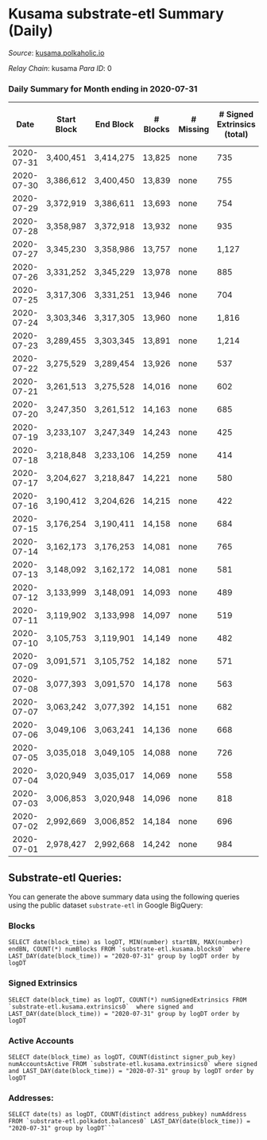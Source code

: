 # Kusama substrate-etl Summary (Daily)

_Source_: [kusama.polkaholic.io](https://kusama.polkaholic.io)

*Relay Chain*: kusama
*Para ID*: 0



### Daily Summary for Month ending in 2020-07-31


| Date | Start Block | End Block | # Blocks | # Missing | # Signed Extrinsics (total) | # Active Accounts | # Addresses with Balances | # Events | # Transfers | # XCM Transfers In | # XCM Transfers Out |
| ---- | ----------- | --------- | -------- | --------- | --------------------------- | ----------------- | ------------------------- | -------- | ----------- | ------------------ | ------------------- |
| 2020-07-31 | 3,400,451 | 3,414,275 | 13,825 | none  | 735 | 332 | 13,881 | 59,885 | 311 ($14,610,964) |   |   |
| 2020-07-30 | 3,386,612 | 3,400,450 | 13,839 | none  | 755 | 351 |  | 56,218 | 241 ($26,192,746) |   |   |
| 2020-07-29 | 3,372,919 | 3,386,611 | 13,693 | none  | 754 | 447 |  | 56,870 | 224 ($15,911,946) |   |   |
| 2020-07-28 | 3,358,987 | 3,372,918 | 13,932 | none  | 935 | 478 |  | 58,629 | 355 ($23,761,536) |   |   |
| 2020-07-27 | 3,345,230 | 3,358,986 | 13,757 | none  | 1,127 | 567 |  | 63,841 | 323 ($45,095,001) |   |   |
| 2020-07-26 | 3,331,252 | 3,345,229 | 13,978 | none  | 885 | 507 |  | 58,898 | 399 ($14,759,520) |   |   |
| 2020-07-25 | 3,317,306 | 3,331,251 | 13,946 | none  | 704 | 347 |  | 56,777 | 354 ($39,550,317) |   |   |
| 2020-07-24 | 3,303,346 | 3,317,305 | 13,960 | none  | 1,816 | 840 |  | 63,086 | 1,167 ($199,176,133) |   |   |
| 2020-07-23 | 3,289,455 | 3,303,345 | 13,891 | none  | 1,214 | 551 |  | 61,671 | 714 ($130,787,306) |   |   |
| 2020-07-22 | 3,275,529 | 3,289,454 | 13,926 | none  | 537 | 306 |  | 57,631 | 158 ($7,930,842) |   |   |
| 2020-07-21 | 3,261,513 | 3,275,528 | 14,016 | none  | 602 | 315 |  | 60,964 | 147 ($17,371,449) |   |   |
| 2020-07-20 | 3,247,350 | 3,261,512 | 14,163 | none  | 685 | 378 |  | 57,709 | 217 ($28,948,011) |   |   |
| 2020-07-19 | 3,233,107 | 3,247,349 | 14,243 | none  | 425 | 253 |  | 56,358 | 127 ($5,423,030) |   |   |
| 2020-07-18 | 3,218,848 | 3,233,106 | 14,259 | none  | 414 | 218 |  | 54,695 | 138 ($8,021,574) |   |   |
| 2020-07-17 | 3,204,627 | 3,218,847 | 14,221 | none  | 580 | 288 |  | 57,406 | 216 ($13,788,452) |   |   |
| 2020-07-16 | 3,190,412 | 3,204,626 | 14,215 | none  | 422 | 229 |  | 54,427 | 180 ($11,280,620) |   |   |
| 2020-07-15 | 3,176,254 | 3,190,411 | 14,158 | none  | 684 | 285 |  | 64,744 | 197 ($12,182,787) |   |   |
| 2020-07-14 | 3,162,173 | 3,176,253 | 14,081 | none  | 765 | 314 |  | 55,390 | 318 ($7,123,351) |   |   |
| 2020-07-13 | 3,148,092 | 3,162,172 | 14,081 | none  | 581 | 291 |  | 58,125 | 151 ($27,432,780) |   |   |
| 2020-07-12 | 3,133,999 | 3,148,091 | 14,093 | none  | 489 | 301 |  | 64,339 | 137 ($26,202,278) |   |   |
| 2020-07-11 | 3,119,902 | 3,133,998 | 14,097 | none  | 519 | 249 |  | 56,299 | 269 ($13,787,374) |   |   |
| 2020-07-10 | 3,105,753 | 3,119,901 | 14,149 | none  | 482 | 231 |  | 54,886 | 198 ($21,563,986) |   |   |
| 2020-07-09 | 3,091,571 | 3,105,752 | 14,182 | none  | 571 | 243 |  | 55,498 | 234 ($36,044,898) |   |   |
| 2020-07-08 | 3,077,393 | 3,091,570 | 14,178 | none  | 563 | 296 |  | 56,113 | 246 ($40,997,173) |   |   |
| 2020-07-07 | 3,063,242 | 3,077,392 | 14,151 | none  | 682 | 326 |  | 56,341 | 284 ($14,721,292) |   |   |
| 2020-07-06 | 3,049,106 | 3,063,241 | 14,136 | none  | 668 | 325 |  | 56,623 | 272 ($15,460,384) |   |   |
| 2020-07-05 | 3,035,018 | 3,049,105 | 14,088 | none  | 726 | 329 |  | 56,753 | 266 ($10,475,333) |   |   |
| 2020-07-04 | 3,020,949 | 3,035,017 | 14,069 | none  | 558 | 255 |  | 53,965 | 239 ($8,124,236) |   |   |
| 2020-07-03 | 3,006,853 | 3,020,948 | 14,096 | none  | 818 | 338 |  | 57,245 | 277 ($6,297,894) |   |   |
| 2020-07-02 | 2,992,669 | 3,006,852 | 14,184 | none  | 696 | 300 |  | 54,717 | 333 ($18,599,814) |   |   |
| 2020-07-01 | 2,978,427 | 2,992,668 | 14,242 | none  | 984 | 371 |  | 57,286 | 407 ($20,405,712) |   |   |

## Substrate-etl Queries:
You can generate the above summary data using the following queries using the public dataset `substrate-etl` in Google BigQuery:


### Blocks
```
SELECT date(block_time) as logDT, MIN(number) startBN, MAX(number) endBN, COUNT(*) numBlocks FROM `substrate-etl.kusama.blocks0`  where LAST_DAY(date(block_time)) = "2020-07-31" group by logDT order by logDT
```


### Signed Extrinsics
```
SELECT date(block_time) as logDT, COUNT(*) numSignedExtrinsics FROM `substrate-etl.kusama.extrinsics0`  where signed and LAST_DAY(date(block_time)) = "2020-07-31" group by logDT order by logDT
```


### Active Accounts
```
SELECT date(block_time) as logDT, COUNT(distinct signer_pub_key) numAccountsActive FROM `substrate-etl.kusama.extrinsics0` where signed and LAST_DAY(date(block_time)) = "2020-07-31" group by logDT order by logDT
```


### Addresses:
```
SELECT date(ts) as logDT, COUNT(distinct address_pubkey) numAddress FROM `substrate-etl.polkadot.balances0` LAST_DAY(date(block_time)) = "2020-07-31" group by logDT```

